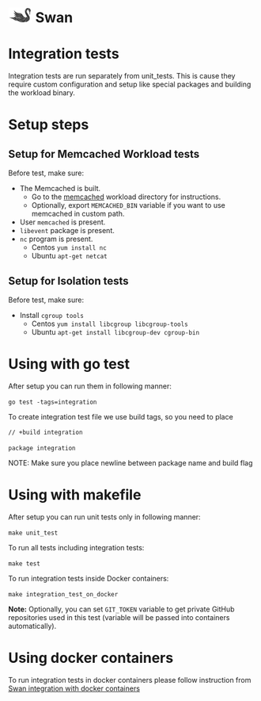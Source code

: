# ![Swan logo](swan-logo-48.png) Swan

# Integration tests

Integration tests are run separately from unit_tests. This is cause they require custom
configuration and setup like special packages and building the workload binary.

# Setup steps

## Setup for Memcached Workload tests

Before test, make sure:
- The Memcached is built.
  - Go to the [memcached](workloads/data_caching/memcached) workload directory for instructions.
  - Optionally, export `MEMCACHED_BIN` variable if you want to use memcached in custom path.
- User `memcached` is present.
- `libevent` package is present.
- `nc` program is present.
  - Centos `yum install nc`
  - Ubuntu `apt-get netcat`

## Setup for Isolation tests

Before test, make sure:
- Install `cgroup tools`
  - Centos `yum install libcgroup libcgroup-tools`
  - Ubuntu `apt-get install libcgroup-dev cgroup-bin`

# Using with go test

After setup you can run them in following manner:

`go test -tags=integration`

To create integration test file we use build tags, so you need to place

```
// +build integration

package integration
```

NOTE: Make sure you place newline between package name and build flag

# Using with makefile

After setup you can run unit tests only in following manner:

`make unit_test`

To run all tests including integration tests:

`make test`

To run integration tests inside Docker containers:

`make integration_test_on_docker`

**Note:** Optionally, you can set `GIT_TOKEN` variable to get private GitHub repositories used in this test (variable will be passed into containers automatically).

# Using docker containers

To run integration tests in docker containers please follow instruction from [Swan integration with docker containers](./docker.md)
